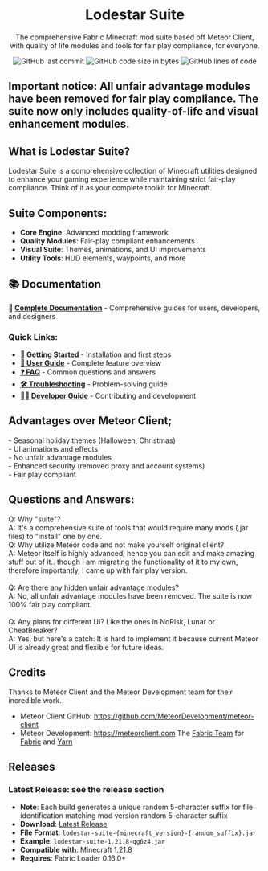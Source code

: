 
<p align="center">
</p>

<h1 align="center">Lodestar Suite</h1>
<p align="center">The comprehensive Fabric Minecraft mod suite based off Meteor Client, with quality of life modules and tools for fair play compliance, for everyone.</p>

<div align="center">
    <img src="https://img.shields.io/github/last-commit/waythread/lodestar-suite" alt="GitHub last commit"/>
    <img src="https://img.shields.io/github/languages/code-size/waythread/lodestar-suite" alt="GitHub code size in bytes"/>
    <img src="https://img.shields.io/endpoint?url=https://ghloc.vercel.app/api/waythread/lodestar-suite/badge?filter=.java$&label=lines%20of%20code&color=blue" alt="GitHub lines of code"/>
</div>

## Important notice: All unfair advantage modules have been removed for fair play compliance. The suite now only includes quality-of-life and visual enhancement modules.

## What is Lodestar Suite?
Lodestar Suite is a comprehensive collection of Minecraft utilities designed to enhance your gaming experience while maintaining strict fair-play compliance. Think of it as your complete toolkit for Minecraft.

## Suite Components:
- **Core Engine**: Advanced modding framework
- **Quality Modules**: Fair-play compliant enhancements  
- **Visual Suite**: Themes, animations, and UI improvements
- **Utility Tools**: HUD elements, waypoints, and more

## 📚 Documentation
**📖 [Complete Documentation](docs/README.md)** - Comprehensive guides for users, developers, and designers

### Quick Links:
- **[🚀 Getting Started](docs/getting-started.md)** - Installation and first steps
- **[📖 User Guide](docs/user-guide.md)** - Complete feature overview  
- **[❓ FAQ](docs/faq.md)** - Common questions and answers
- **[🛠️ Troubleshooting](docs/troubleshooting.md)** - Problem-solving guide
- **[👨‍💻 Developer Guide](docs/developer-guide.md)** - Contributing and development

## Advantages over Meteor Client;
<p align="left">
- Seasonal holiday themes (Halloween, Christmas)<br>
- UI animations and effects<br>
- No unfair advantage modules<br>
- Enhanced security (removed proxy and account systems)<br>
- Fair play compliant<br>
</p>


## Questions and Answers:
<p align="left">
Q: Why "suite"?<br>
A: It's a comprehensive suite of tools that would require many mods (.jar files) to "install" one by one.<br>
Q: Why utilize Meteor code and not make yourself original client?<br>
A: Meteor itself is highly advanced, hence you can edit and make amazing stuff out of it.. though I am migrating the functionality of it to my own, therefore importantly, I came up with fair play version.<br>
<br>
Q: Are there any hidden unfair advantage modules?<br>
A: No, all unfair advantage modules have been removed. The suite is now 100% fair play compliant.<br>
<br>
Q: Any plans for different UI? Like the ones in NoRisk, Lunar or CheatBreaker?<br>
A: Yes, but here's a catch: It is hard to implement it because current Meteor UI is already great and flexible for future ideas.
</p>


## Credits
Thanks to Meteor Client and the Meteor Development team for their incredible work.
- Meteor Client GitHub: https://github.com/MeteorDevelopment/meteor-client
- Meteor Development: https://meteorclient.com
The [Fabric Team](https://github.com/FabricMC) for [Fabric](https://github.com/FabricMC/fabric-loader) and [Yarn](https://github.com/FabricMC/yarn)

## Releases

### Latest Release: see the release section
- **Note**: Each build generates a unique random 5-character suffix for file identification matching mod version random 5-character suffix
- **Download**: [Latest Release](https://github.com/waythread/lodestar-suite/releases/latest)
- **File Format**: `lodestar-suite-{minecraft_version}-{random_suffix}.jar`
- **Example**: `lodestar-suite-1.21.8-qg6z4.jar`
- **Compatible with**: Minecraft 1.21.8
- **Requires**: Fabric Loader 0.16.0+




